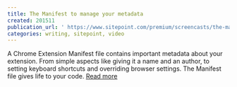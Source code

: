 ```yaml
---
title: The Manifest to manage your metadata
created: 201511
publication_url: ' https://www.sitepoint.com/premium/screencasts/the-manifest-to-manage-your-metadata'
categories: writing, sitepoint, video
---
```

A Chrome Extension Manifest file contains important metadata about your extension. From simple aspects like giving it a name and an author, to setting keyboard shortcuts and overriding browser settings. The Manifest file gives life to your code. [Read more](https://www.sitepoint.com/premium/screencasts/the-manifest-to-manage-your-metadata)

